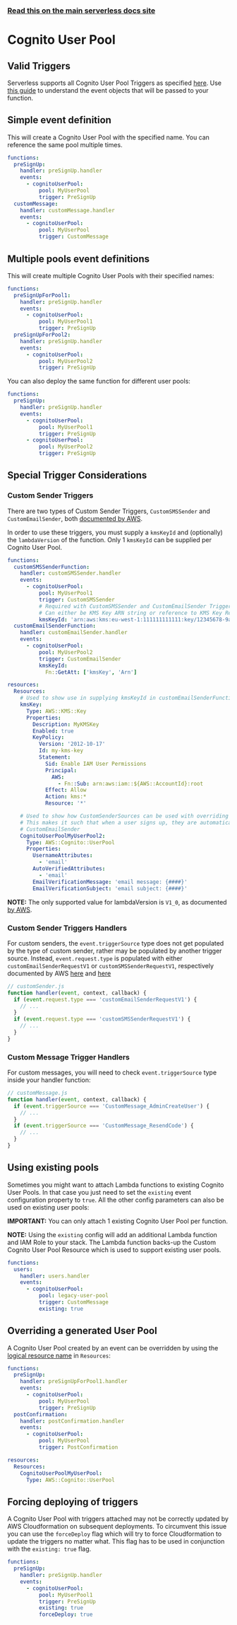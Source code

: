 <!--
title: Serverless Framework - AWS Lambda Events - Cognito User Pool
menuText: Cognito User Pool
menuOrder: 17
description:  Setting up AWS Cognito User Pool Triggers with AWS Lambda via the Serverless Framework
layout: Doc
-->

<!-- DOCS-SITE-LINK:START automatically generated  -->

### [Read this on the main serverless docs site](https://www.serverless.com/framework/docs/providers/aws/events/cognito-user-pool)

<!-- DOCS-SITE-LINK:END -->

# Cognito User Pool

## Valid Triggers

Serverless supports all Cognito User Pool Triggers as specified [here][aws-triggers-list]. Use [this guide][aws-triggers-guide] to understand
the event objects that will be passed to your function.

## Simple event definition

This will create a Cognito User Pool with the specified name. You can reference the same pool multiple times.

```yml
functions:
  preSignUp:
    handler: preSignUp.handler
    events:
      - cognitoUserPool:
          pool: MyUserPool
          trigger: PreSignUp
  customMessage:
    handler: customMessage.handler
    events:
      - cognitoUserPool:
          pool: MyUserPool
          trigger: CustomMessage
```

## Multiple pools event definitions

This will create multiple Cognito User Pools with their specified names:

```yml
functions:
  preSignUpForPool1:
    handler: preSignUp.handler
    events:
      - cognitoUserPool:
          pool: MyUserPool1
          trigger: PreSignUp
  preSignUpForPool2:
    handler: preSignUp.handler
    events:
      - cognitoUserPool:
          pool: MyUserPool2
          trigger: PreSignUp
```

You can also deploy the same function for different user pools:

```yml
functions:
  preSignUp:
    handler: preSignUp.handler
    events:
      - cognitoUserPool:
          pool: MyUserPool1
          trigger: PreSignUp
      - cognitoUserPool:
          pool: MyUserPool2
          trigger: PreSignUp
```

## Special Trigger Considerations

### Custom Sender Triggers

There are two types of Custom Sender Triggers, `CustomSMSSender` and `CustomEmailSender`, both [documented by AWS](https://docs.aws.amazon.com/cognito/latest/developerguide/user-pool-lambda-custom-sender-triggers.html).

In order to use these triggers, you must supply a `kmsKeyId` and (optionally) the `lambdaVersion` of the function. Only 1 `kmsKeyId` can be supplied per Cognito User Pool.

```yml
functions:
  customSMSSenderFunction:
    handler: customSMSSender.handler
    events:
      - cognitoUserPool:
          pool: MyUserPool1
          trigger: CustomSMSSender
          # Required with CustomSMSSender and CustomEmailSender Triggers
          # Can either be KMS Key ARN string or reference to KMS Key Resource ARN (see customEmailSenderFunction below)
          kmsKeyId: 'arn:aws:kms:eu-west-1:111111111111:key/12345678-9abc-def0-1234-56789abcdef1'
  customEmailSenderFunction:
    handler: customEmailSender.handler
    events:
      - cognitoUserPool:
          pool: MyUserPool2
          trigger: CustomEmailSender
          kmsKeyId:
            Fn::GetAtt: ['kmsKey', 'Arn']

resources:
  Resources:
    # Used to show use in supplying kmsKeyId in customEmailSenderFunction, not needed when kmsKeyId is a string as shown in customSMSSenderFunction
    kmsKey:
      Type: AWS::KMS::Key
      Properties:
        Description: MyKMSKey
        Enabled: true
        KeyPolicy:
          Version: '2012-10-17'
          Id: my-kms-key
          Statement:
            Sid: Enable IAM User Permissions
            Principal:
              AWS:
                - Fn::Sub: arn:aws:iam::${AWS::AccountId}:root
            Effect: Allow
            Action: kms:*
            Resource: '*'

    # Used to show how CustomSenderSources can be used with overriding the generated User Pool, as described below
    # This makes it such that when a user signs up, they are automatically sent a verification email, triggering our
    # CustomEmailSender
    CognitoUserPoolMyUserPool2:
      Type: AWS::Cognito::UserPool
      Properties:
        UsernameAttributes:
          - 'email'
        AutoVerifiedAttributes:
          - 'email'
        EmailVerificationMessage: 'email message: {####}'
        EmailVerificationSubject: 'email subject: {####}'
```

**NOTE:** The only supported value for lambdaVersion is `V1_0`, as documented [by AWS](https://docs.aws.amazon.com/AWSCloudFormation/latest/UserGuide/aws-properties-cognito-userpool-customsmssender.html).

### Custom Sender Triggers Handlers

For custom senders, the `event.triggerSource` type does not get populated by the type of custom sender, rather may be populated by another trigger source. Instead, `event.request.type` is populated with either `customEmailSenderRequestV1` or `customSMSSenderRequestV1`, respectively documented by AWS [here](https://docs.aws.amazon.com/cognito/latest/developerguide/user-pool-lambda-custom-email-sender.html) and [here](https://docs.aws.amazon.com/cognito/latest/developerguide/user-pool-lambda-custom-sms-sender.html)

```js
// customSender.js
function handler(event, context, callback) {
  if (event.request.type === 'customEmailSenderRequestV1') {
    // ...
  }
  if (event.request.type === 'customSMSSenderRequestV1') {
    // ...
  }
}
```

### Custom Message Trigger Handlers

For custom messages, you will need to check `event.triggerSource` type inside your handler function:

```js
// customMessage.js
function handler(event, context, callback) {
  if (event.triggerSource === 'CustomMessage_AdminCreateUser') {
    // ...
  }
  if (event.triggerSource === 'CustomMessage_ResendCode') {
    // ...
  }
}
```

## Using existing pools

Sometimes you might want to attach Lambda functions to existing Cognito User Pools. In that case you just need to set the `existing` event configuration property to `true`. All the other config parameters can also be used on existing user pools:

**IMPORTANT:** You can only attach 1 existing Cognito User Pool per function.

**NOTE:** Using the `existing` config will add an additional Lambda function and IAM Role to your stack. The Lambda function backs-up the Custom Cognito User Pool Resource which is used to support existing user pools.

```yaml
functions:
  users:
    handler: users.handler
    events:
      - cognitoUserPool:
          pool: legacy-user-pool
          trigger: CustomMessage
          existing: true
```

## Overriding a generated User Pool

A Cognito User Pool created by an event can be overridden by using the [logical resource name](../guide/resources.md#aws-cloudformation-resource-reference) in `Resources`:

```yml
functions:
  preSignUp:
    handler: preSignUpForPool1.handler
    events:
      - cognitoUserPool:
          pool: MyUserPool
          trigger: PreSignUp
  postConfirmation:
    handler: postConfirmation.handler
    events:
      - cognitoUserPool:
          pool: MyUserPool
          trigger: PostConfirmation

resources:
  Resources:
    CognitoUserPoolMyUserPool:
      Type: AWS::Cognito::UserPool
```

## Forcing deploying of triggers

A Cognito User Pool with triggers attached may not be correctly updated by AWS Cloudformation on subsequent deployments. To circumvent this issue you can use the `forceDeploy` flag which will try to force Cloudformation to update the triggers no matter what. This flag has to be used in conjunction with the `existing: true` flag.

```yml
functions:
  preSignUp:
    handler: preSignUp.handler
    events:
      - cognitoUserPool:
          pool: MyUserPool1
          trigger: PreSignUp
          existing: true
          forceDeploy: true
```

[aws-triggers-guide]: http://docs.aws.amazon.com/cognito/latest/developerguide/cognito-user-identity-pools-working-with-aws-lambda-triggers.html
[aws-triggers-list]: https://docs.aws.amazon.com/AWSCloudFormation/latest/UserGuide/aws-properties-cognito-userpool-lambdaconfig.html
